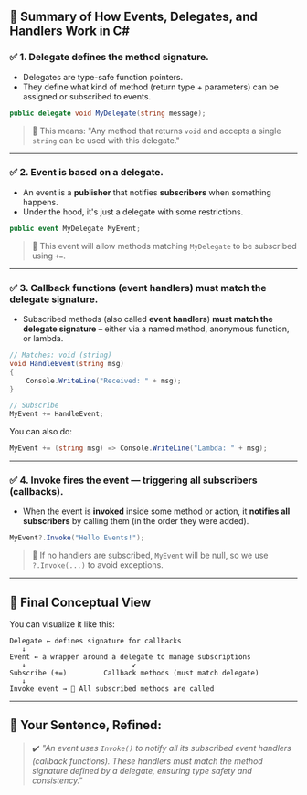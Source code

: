 ## 🔗 Summary of How Events, Delegates, and Handlers Work in C#

### ✅ 1. **Delegate** defines the **method signature**.
- Delegates are type-safe function pointers.
- They define what kind of method (return type + parameters) can be assigned or subscribed to events.

```csharp
public delegate void MyDelegate(string message);
```

> 🔸 This means: "Any method that returns `void` and accepts a single `string` can be used with this delegate."

---

### ✅ 2. **Event** is based on a delegate.
- An event is a **publisher** that notifies **subscribers** when something happens.
- Under the hood, it's just a delegate with some restrictions.

```csharp
public event MyDelegate MyEvent;
```

> 🔸 This event will allow methods matching `MyDelegate` to be subscribed using `+=`.

---

### ✅ 3. **Callback functions (event handlers)** must **match the delegate signature**.
- Subscribed methods (also called **event handlers**) **must match the delegate signature** – either via a named method, anonymous function, or lambda.

```csharp
// Matches: void (string)
void HandleEvent(string msg)
{
    Console.WriteLine("Received: " + msg);
}

// Subscribe
MyEvent += HandleEvent;
```

You can also do:

```csharp
MyEvent += (string msg) => Console.WriteLine("Lambda: " + msg);
```

---

### ✅ 4. **Invoke fires the event** — triggering all subscribers (callbacks).
- When the event is **invoked** inside some method or action, it **notifies all subscribers** by calling them (in the order they were added).

```csharp
MyEvent?.Invoke("Hello Events!");
```

> 🔸 If no handlers are subscribed, `MyEvent` will be null, so we use `?.Invoke(...)` to avoid exceptions.

---

## 🧠 Final Conceptual View

You can visualize it like this:

```
Delegate ← defines signature for callbacks
   ↓
Event ← a wrapper around a delegate to manage subscriptions
   ↓                          ↙
Subscribe (+=)         Callback methods (must match delegate)
   ↓
Invoke event → 🚨 All subscribed methods are called
```

---

## 🔁 Your Sentence, Refined:

> ✔️ _"An event uses `Invoke()` to notify all its subscribed event handlers (callback functions). These handlers must match the method signature defined by a delegate, ensuring type safety and consistency."_
